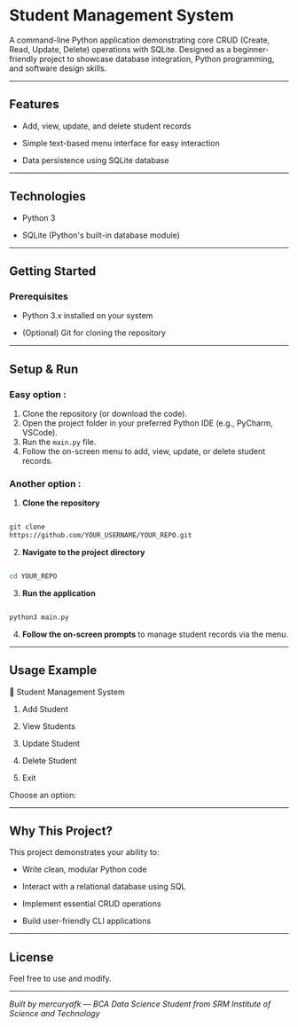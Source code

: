 


	
	
	
	



# Student Management System


A command-line Python application
demonstrating core CRUD (Create, Read, Update, Delete) operations
with SQLite.  Designed as a beginner-friendly project to showcase
database integration, Python programming, and software design skills.


---


## Features


- Add, view, update, and delete
student records  

- Simple text-based menu interface for easy
interaction  

- Data persistence using SQLite database  



---


## Technologies


- Python 3  

- SQLite (Python's
built-in database module)  



---


## Getting Started


### Prerequisites


- Python 3.x installed on your
system  

- (Optional) Git for cloning the repository

---

## Setup & Run

### Easy option : 

1. Clone the repository (or download the code).  
2. Open the project folder in your preferred Python IDE (e.g., PyCharm, VSCode).  
3. Run the `main.py` file.  
4. Follow the on-screen menu to add, view, update, or delete student records.

 ### Another option :

1. **Clone the repository** 


```bash

git clone
https://github.com/YOUR_USERNAME/YOUR_REPO.git

```


2. **Navigate to the project
directory**  

```bash

cd YOUR_REPO

```


3. **Run the application** 


```bash

python3 main.py

```


4. **Follow the on-screen prompts**
to manage student records via the menu.


---


## Usage Example


📌 Student Management System  

1. Add Student  

2. View Students  

3. Update Student  

4. Delete Student  

5. Exit  



Choose an option:


---


## Why This Project?


This project demonstrates your
ability to:  

- Write clean, modular Python code  

- Interact with a relational database using SQL  

- Implement
essential CRUD operations  

- Build user-friendly CLI
applications  



---


## License


Feel free to use and
modify.


---


*Built by mercuryafk — BCA Data
Science Student from SRM Institute of Science and Technology*
